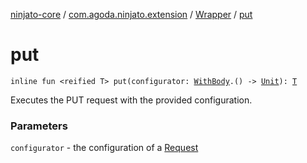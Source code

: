 [ninjato-core](../../index.md) / [com.agoda.ninjato.extension](../index.md) / [Wrapper](index.md) / [put](./put.md)

# put

`inline fun <reified T> put(configurator: `[`WithBody`](../../com.agoda.ninjato.http/-request/-configurator/-with-body/index.md)`.() -> `[`Unit`](https://kotlinlang.org/api/latest/jvm/stdlib/kotlin/-unit/index.html)`): `[`T`](put.md#T)

Executes the PUT request with the provided configuration.

### Parameters

`configurator` - the configuration of a [Request](../../com.agoda.ninjato.http/-request/index.md)